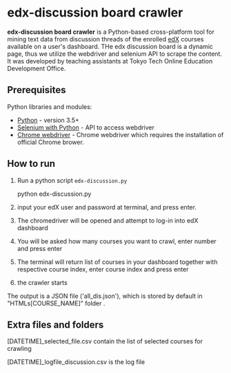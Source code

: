 # edx-discussion board crawler

**edx-discussion board crawler** is a Python-based cross-platform tool for mining text data from discussion threads of the enrolled [edX](www.edx.org) courses available on a user's dashboard. THe edx discussion board is a dynamic page, thus we utilize the webdriver and selenium API to scrape the content. It was developed by teaching assistants at Tokyo Tech Online Education Development Office.

## Prerequisites
Python libraries and modules:

* [Python](https://www.python.org/downloads/) - version 3.5+
* [Selenium with Python](https://selenium-python.readthedocs.io/) - API to access webdriver
* [Chrome webdriver](http://chromedriver.chromium.org/downloads) - Chrome webdriver which requires the installation of official Chrome brower.  
## How to run

1) Run a python script `edx-discussion.py` 

	python edx-discussion.py 

2) input your edX user and password at terminal, and press enter.
3) The chromedriver will be opened and attempt to log-in into edX dashboard
4) You will be asked how many courses you want to crawl, enter number and press enter
5) The terminal will return list of courses in your dashboard together with respective course index, enter course index and press enter
6) the crawler starts
	
The output is a JSON file ('all_dis.json'), which is stored by default in "HTMLs\[COURSE_NAME]" folder .


## Extra files and folders
[DATETIME]_selected_file.csv contain the list of selected courses for crawling 

[DATETIME]_logfile_discussion.csv is the log file

